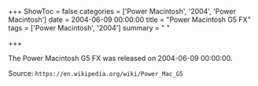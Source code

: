 +++
ShowToc = false
categories = ['Power Macintosh', '2004', 'Power Macintosh']
date = 2004-06-09 00:00:00
title = "Power Macintosh G5 FX"
tags = ['Power Macintosh', '2004']
summary = " "

+++

The Power Macintosh G5 FX was released on 2004-06-09 00:00:00.

Source: `https://en.wikipedia.org/wiki/Power_Mac_G5`
